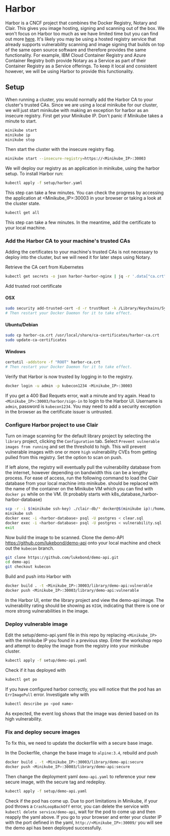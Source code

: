 # Harbor

Harbor is a CNCF project that combines the Docker Registry, Notary and Clair. This gives you image hosting, signing and scanning out of the box. We won't focus on Harbor too much as we have limited time but you can find out more [here](https://github.com/goharbor/harbor/blob/master/README.md). It's likely you may be using a hosted registry service that already supports vulnerability scanning and image signing that builds on top of the same open source software and therefore provides the same functionality. For example, IBM Cloud Container Registry and Azure Container Registry both provide Notary as a Service as part of their Container Registry as a Service offerings. To keep it local and consistent however, we will be using Harbor to provide this functionality.

## Setup
When running a cluster, you would normally add the Harbor CA to your cluster's trusted CAs. Since we are using a local minikube for our cluster, we will just start minikube with making an exception for harbor as an insecure registry. First get your Minikube IP. Don't panic if Minikube takes a minute to start.

```bash
minikube start
minikube ip
minikube stop
```

Then start the cluster with the insecure registry flag.

```bash
minikube start --insecure-registry=https://<Minikube_IP>:30003
```

We will deploy our registry as an application in minikube, using the harbor setup. To install Harbor run:

```bash
kubectl apply -f setup/harbor.yaml
```
This step can take a few minutes. You can check the progress by accessing the application at <Minikube_IP>:30003 in your browser or taking a look at the cluster state.

```bash
kubectl get all
```

This step can take a few minutes. In the meantime, add the certificate to your local machine.

### Add the Harbor CA to your machine's trusted CAs
Adding the certificates to your machine's trusted CAs is not necessary to deploy into the cluster, but we will need it for later steps using Notary.

Retrieve the CA cert from Kubernetes

```bash
kubectl get secrets -o json harbor-harbor-nginx | jq -r '.data["ca.crt"]' | base64 -d > harbor-ca.crt
```

Add trusted root certificate

#### OSX

```bash
sudo security add-trusted-cert -d -r trustRoot -k /Library/Keychains/System.keychain harbor-ca.crt
# Then restart your Docker Daemon for it to take effect.
```

#### Ubuntu/Debian

```bash
sudo cp harbor-ca.crt /usr/local/share/ca-certificates/harbor-ca.crt
sudo update-ca-certificates
```

#### Windows

```bash
certutil -addstore -f "ROOT" harbor-ca.crt
# Then restart your Docker Daemon for it to take effect.
```

Verify that Harbor is now trusted by logging in to the registry.

```bash
docker login -u admin -p kubecon1234 <Minikube_IP>:30003
```

If you get a 400 Bad Requets error, wait a minute and try again.
Head to `<Minikube_IP>:30003/harbor/sign-in` to login to the Harbor UI. Username is `admin`, password is `kubecon1234`. You may need to add a security exception in the browser as the certificate issuer is untrusted.

### Configure Harbor project to use Clair
Turn on image scanning for the default library project by selecting the `library` project, clicking the `Configuration` tab. Select `Prevent vulnerable images from running` and set the threshold to high. This will prevent vulnerable images with one or more `high` vulnerability CVEs from getting pulled from this registry. Set the option to scan on push.

If left alone, the registry will eventually pull the vulnerability database from the internet, however depending on bandwidth this can be a lengthy process. For ease of access, run the following command to load the Clair database from your local machine into minikube. <harbor-database> should be replaced with the name of the container on the Minikube VM which you can find with `docker ps` while on the VM. (It probably starts with k8s_database_harbor-harbor-database)

```bash
scp -r -i $(minikube ssh-key) ./clair-db/* docker@$(minikube ip):/home/docker/
minikube ssh
docker exec -i <harbor-database> psql -U postgres < clear.sql
docker exec -i <harbor-database> psql -U postgres < vulnerability.sql
exit
```

Now build the image to be scanned. Clone the demo-API https://github.com/lukebond/demo-api onto your local machine and check out the `kubecon` branch.

```bash
git clone https://github.com/lukebond/demo-api.git
cd demo-api
git checkout kubecon
```

Build and push into Harbor with

```bash
docker build . -t <Minikube_IP>:30003/library/demo-api:vulnerable
docker push <Minikube_IP>:30003/library/demo-api:vulnerable
```

In the Harbor UI, enter the library project and view the demo-api image. The vulnerability rating should be showing as `HIGH`, indicating that there is one or more strong vulnerabilities in the image.

### Deploy vulnerable image

Edit the setup/demo-api.yaml file in this repo by replacing `<Minikube_IP>` with the minikube IP you found in a previous step. Enter the workshop repo and attempt to deploy the image from the registry into your minikube cluster.

```bash
kubectl apply -f setup/demo-api.yaml
```

Check if it has deployed with

```bash
kubectl get po
```

If you have configured harbor correctly, you will notice that the pod has an `ErrImagePull` error. Investigate why with

```bash
kubectl describe po <pod name>
```

As expected, the event log shows that the image was denied based on its high vulnerability.

### Fix and deploy secure images

To fix this, we need to update the dockerfile with a secure base image.

In the Dockerfile, change the base image to `alpine:3.4`, rebuild and push

```bash
docker build . -t <Minikube_IP>:30003/library/demo-api:secure
docker push <Minikube_IP>:30003/library/demo-api:secure
```

Then change the deployment yaml `demo-api.yaml` to reference your new secure image, with the secure tag and redeploy.

```bash
kubectl apply -f setup/demo-api.yaml
```

Check if the pod has come up. Due to port limitations in Minikube, if your pod throws a `CrashLoopBackOff` error, you can delete the service with `kubectl delete service/demo-api`, wait for the pod to come up and then reapply the yaml above.
If you go to your browser and enter your cluster IP with the port defined in the yaml, `http://<Minikube_IP>:30009/` you will see the demo api has been deployed successfully.
